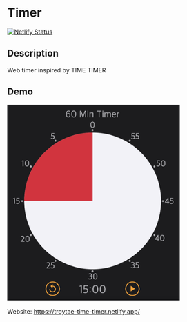# Timer

[![Netlify Status](https://api.netlify.com/api/v1/badges/0384a99c-c75d-46e5-8988-3369f95b71cb/deploy-status)](https://app.netlify.com/sites/troytae-time-timer/deploys)

## Description

Web timer inspired by TIME TIMER

## Demo

<img alt="demo" src="./demo.png" width="400" />  

Website: https://troytae-time-timer.netlify.app/  
